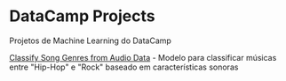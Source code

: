 # DataCamp Projects
 Projetos de Machine Learning do DataCamp
 
 
[Classify Song Genres from Audio Data](https://github.com/arthurmorais12/DataCamp-Projects/tree/main/Classify%20Song%20Genres%20from%20Audio%20Data) - Modelo para classificar músicas entre "Hip-Hop" e "Rock" baseado em características sonoras
